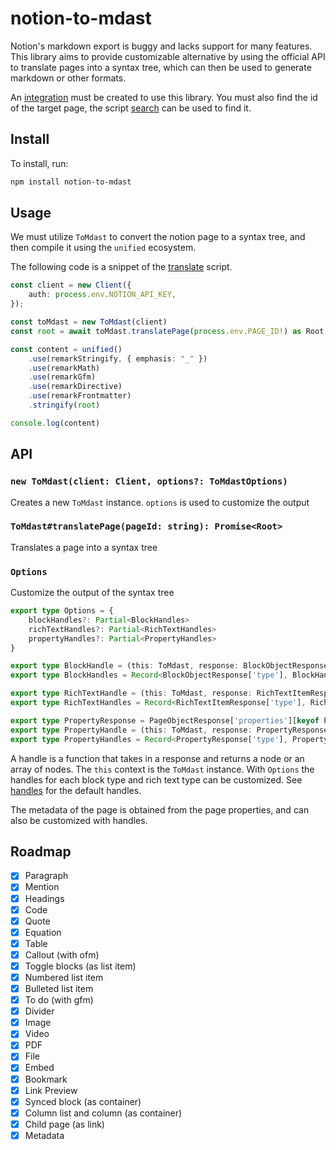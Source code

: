 # notion-to-mdast

Notion's markdown export is buggy and lacks support for many features. This library aims to provide customizable alternative by using the official API to translate pages into a syntax tree, which can then be used to generate markdown or other formats.

An [integration](https://www.notion.so/my-integrations) must be created to use this library. You must also find the id of the target page, the script [search](./scripts/search.ts) can be used to find it.

## Install

To install, run:

```bash
npm install notion-to-mdast
```

## Usage

We must utilize `ToMdast` to convert the notion page to a syntax tree, and then compile it using the `unified` ecosystem.

The following code is a snippet of the [translate](./scripts/translate.ts) script.

```typescript
const client = new Client({
    auth: process.env.NOTION_API_KEY,
});

const toMdast = new ToMdast(client)
const root = await toMdast.translatePage(process.env.PAGE_ID!) as Root

const content = unified()
    .use(remarkStringify, { emphasis: "_" })
    .use(remarkMath)
    .use(remarkGfm)
    .use(remarkDirective)
    .use(remarkFrontmatter)
    .stringify(root)

console.log(content)
```

## API

### `new ToMdast(client: Client, options?: ToMdastOptions)`

Creates a new `ToMdast` instance. `options` is used to customize the output

### `ToMdast#translatePage(pageId: string): Promise<Root>`

Translates a page into a syntax tree

### `Options`

Customize the output of the syntax tree

```typescript
export type Options = {
    blockHandles?: Partial<BlockHandles>
    richTextHandles?: Partial<RichTextHandles>
    propertyHandles?: Partial<PropertyHandles>
}

export type BlockHandle = (this: ToMdast, response: BlockObjectResponse) => Promise<Node | Node[]>
export type BlockHandles = Record<BlockObjectResponse['type'], BlockHandle>

export type RichTextHandle = (this: ToMdast, response: RichTextItemResponse) => Promise<Node>
export type RichTextHandles = Record<RichTextItemResponse['type'], RichTextHandle>

export type PropertyResponse = PageObjectResponse['properties'][keyof PageObjectResponse['properties']]
export type PropertyHandle = (this: ToMdast, response: PropertyResponse) => Promise<string>
export type PropertyHandles = Record<PropertyResponse['type'], PropertyHandle>
```

A handle is a function that takes in a response and returns a node or an array of nodes. The `this` context is the `ToMdast` instance. With `Options` the handles for each block type and rich text type can be customized. See [handles](src/handle) for the default handles.

The metadata of the page is obtained from the page properties, and can also be customized with handles.

## Roadmap

- [x] Paragraph
- [x] Mention
- [x] Headings
- [x] Code
- [x] Quote
- [x] Equation
- [x] Table
- [x] Callout (with ofm)
- [x] Toggle blocks (as list item)
- [x] Numbered list item
- [x] Bulleted list item
- [x] To do (with gfm)
- [x] Divider
- [x] Image
- [x] Video
- [x] PDF
- [x] File
- [x] Embed
- [x] Bookmark
- [x] Link Preview
- [x] Synced block (as container)
- [x] Column list and column (as container)
- [x] Child page (as link)
- [x] Metadata
